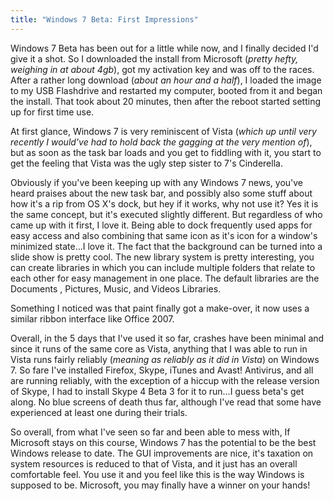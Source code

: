 ```yaml
---
title: "Windows 7 Beta: First Impressions"
---
```


Windows 7 Beta has been out for a little while now, and I finally decided I'd give it a shot. So I downloaded the install from Microsoft (*pretty hefty, weighing in at about 4gb*), got my activation key and was off to the races. After a rather long download (*about an hour and a half*), I loaded the image to my USB Flashdrive and restarted my computer, booted from it and began the install. That took about 20 minutes, then after the reboot started setting up for first time use.

At first glance, Windows 7 is very reminiscent of Vista (*which up until very recently I would've had to hold back the gagging at the very mention of*), but as soon as the task bar loads and you get to fiddling with it, you start to get the feeling that Vista was the ugly step sister to 7's Cinderella. 

Obviously if you've been keeping up with any Windows 7 news, you've heard praises about the new task bar, and possibly also some stuff about how it's a rip from OS X's dock, but hey if it works, why not use it? Yes it is the same concept, but it's executed slightly different. But regardless of who came up with it first, I love it. Being able to dock frequently used apps for easy access and also combining that same icon as it's icon for a window's minimized state…I love it. The fact that the background can be turned into a slide show is pretty cool. The new library system is pretty interesting, you can create libraries in which you can include multiple folders that relate to each other for easy management in one place. The default libraries are the Documents , Pictures, Music, and Videos Libraries.

Something I noticed was that paint finally got a make-over, it now uses a similar ribbon interface like Office 2007.

Overall, in the 5 days that I've used it so far, crashes have been minimal and since it runs of the same core as Vista, anything that I was able to run in Vista runs fairly reliably (*meaning as reliably as it did in Vista*) on Windows 7. So fare I've installed Firefox, Skype, iTunes and Avast! Antivirus, and all are running reliably, with the exception of a hiccup with the release version of Skype, I had to install Skype 4 Beta 3 for it to run…I guess beta's get along. No blue screens of death thus far, although I've read that some have experienced at least one during their trials.

So overall, from what I've seen so far and been able to mess with, If Microsoft stays on this course, Windows 7 has the potential to be the best Windows release to date. The GUI improvements are nice, it's taxation on system resources is reduced to that of Vista, and it just has an overall comfortable feel. You use it and you feel like this is the way Windows is supposed to be. Microsoft, you may finally have a winner on your hands!
